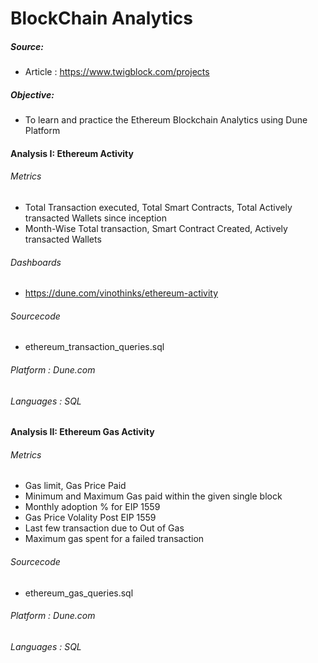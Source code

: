 # BlockChain Analytics

##### Source:
- Article : https://www.twigblock.com/projects

##### Objective: 
- To learn and practice the Ethereum Blockchain Analytics using Dune Platform

#### Analysis I: Ethereum Activity
###### Metrics
- Total Transaction executed, Total Smart Contracts, Total Actively transacted Wallets since inception
- Month-Wise Total transaction, Smart Contract Created, Actively transacted Wallets

###### Dashboards
- https://dune.com/vinothinks/ethereum-activity

###### Sourcecode
- ethereum_transaction_queries.sql


###### Platform : Dune.com
###### Languages : SQL


#### Analysis II: Ethereum Gas Activity
###### Metrics
- Gas limit, Gas Price Paid
- Minimum and Maximum Gas paid within the given single block
- Monthly adoption % for EIP 1559
- Gas Price Volality Post EIP 1559
- Last few transaction due to Out of Gas
- Maximum gas spent for a failed transaction

###### Sourcecode
- ethereum_gas_queries.sql


###### Platform : Dune.com
###### Languages : SQL
